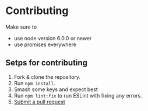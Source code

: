 # Contributing

Make sure to
* use node version 6.0.0 or newer
* use promises everywhere

## Setps for contributing
1. Fork & clone the repository.
2. Run `npm install`.
4. Smash some keys and expect best
5. Run `npm lint:fix` to run ESLint with fixing any errors.
6. [Submit a pull request](https://github.com/Shinonome-Laboratory/relevant-urban/compare)